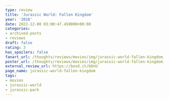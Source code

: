```yaml
---
type: review
title: 'Jurassic World: Fallen Kingdom'
year: '2018'
date: 2022-12-08 03:00:47.450000+00:00
categories:
- archived-posts
- reviews
draft: false
rating: 3
has_spoilers: false
fanart_url: /thoughts/reviews/movies/img/jurassic-world-fallen-kingdom_fanart.png
poster_url: /thoughts/reviews/movies/img/jurassic-world-fallen-kingdom_poster.png
external_review_url: https://boxd.it/bOnU
page_name: jurassic-world-fallen-kingdom
tags:
- movies
- jurassic-world
- jurassic-park
---
```


